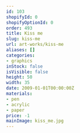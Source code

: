 ```yaml
---
id: 103
shopifyId: 0
shopifyOptionId: 0
order: 493
title: Kiss me
slug: kiss-me
url: art-works/kiss-me
aliases: []
categories:
- graphics
inStock: false
isVisible: false
height: 50
width: 35
date: 2009-01-01T00:00:00Z
materials:
- pen
- acrylic
- paper
price: -1
mainImage: kiss_me.jpg
---
```

